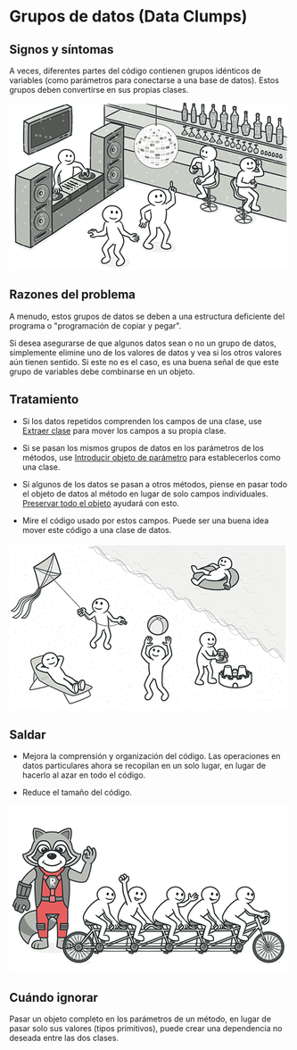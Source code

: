 # Grupos de datos (Data Clumps)

## Signos y síntomas

A veces, diferentes partes del código contienen grupos idénticos de variables (como parámetros para conectarse a una base de datos). Estos grupos deben convertirse en sus propias clases.

![](./assets/data-clumps-01.png)

## Razones del problema

A menudo, estos grupos de datos se deben a una estructura deficiente del programa o "programación de copiar y pegar".

Si desea asegurarse de que algunos datos sean o no un grupo de datos, simplemente elimine uno de los valores de datos y vea si los otros valores aún tienen sentido. Si este no es el caso, es una buena señal de que este grupo de variables debe combinarse en un objeto.

## Tratamiento

- Si los datos repetidos comprenden los campos de una clase, use [Extraer clase](../RefactoringPattern/ExtractClass.md) para mover los campos a su propia clase.

- Si se pasan los mismos grupos de datos en los parámetros de los métodos, use [Introducir objeto de parámetro](../RefactoringPattern/IntroduceParameterObject.md) para establecerlos como una clase.

- Si algunos de los datos se pasan a otros métodos, piense en pasar todo el objeto de datos al método en lugar de solo campos individuales. [Preservar todo el objeto](../RefactoringPattern/PreserveWholeObject.md) ayudará con esto.

- Mire el código usado por estos campos. Puede ser una buena idea mover este código a una clase de datos.

![](./assets/data-clumps-02.png)

## Saldar

- Mejora la comprensión y organización del código. Las operaciones en datos particulares ahora se recopilan en un solo lugar, en lugar de hacerlo al azar en todo el código.

- Reduce el tamaño del código.

![](./assets/data-clumps-03.png)

## Cuándo ignorar

Pasar un objeto completo en los parámetros de un método, en lugar de pasar solo sus valores (tipos primitivos), puede crear una dependencia no deseada entre las dos clases.